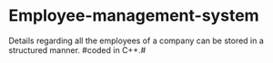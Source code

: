 # Employee-management-system
Details regarding all the employees of a company can be stored in a structured manner.  #coded in C++.#

